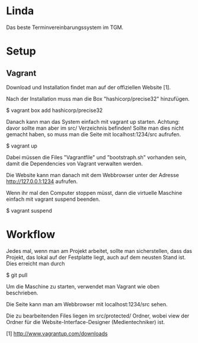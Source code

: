 Linda
=====

Das beste Terminvereinbarungssystem im TGM.

Setup
=====
Vagrant
-------

Download und Installation findet man auf der offiziellen Website [1].

Nach der Installation muss man die Box "hashicorp/precise32" hinzufügen.

$ vagrant box add hashicorp/precise32

Danach kann man das System einfach mit vagrant up starten. Achtung: davor sollte man aber im src/ Verzeichnis befinden! Sollte man dies nicht gemacht haben, so muss man die Seite mit localhost:1234/src aufrufen.

$ vagrant up

Dabei müssen die Files "Vagrantfile" und "bootstraph.sh" vorhanden sein, damit die Dependencies von Vagrant verwalten werden.

Die Website kann man danach mit dem Webbrowser unter der Adresse http://127.0.0.1:1234 aufrufen.

Wenn ihr mal den Computer stoppen müsst, dann die virtuelle Maschine einfach mit vagrant suspend beenden.

$ vagrant suspend

Workflow
========

Jedes mal, wenn man am Projekt arbeitet, sollte man sicherstellen, dass das Projekt, das lokal auf der Festplatte liegt, auch auf dem neusten Stand ist. Dies erreicht man durch 

$ git pull

Um die Maschine zu starten, verwendet man Vagrant wie oben beschrieben.

Die Seite kann man am Webbrowser mit localhost:1234/src sehen.

Die zu bearbeitenden Files liegen im src/protected/ Ordner, wobei view der Ordner für die Website-Interface-Designer (Medientechniker) ist. 

[1] http://www.vagrantup.com/downloads
